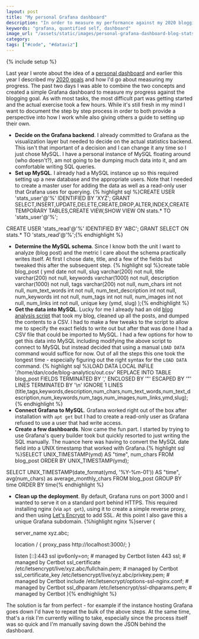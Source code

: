 ```yaml
---
layout: post
title: "My personal Grafana dashboard"
description: "In order to measure my performance against my 2020 blogging goals I set up a simple Grafana dashboard powered by MySQL"
keywords: "grafana, quantified self, dashboard"
image_url: "/assets/static/images/personal-grafana-dashboard-blog-stats.png"
category:
tags: ["#code", "#dataviz"]
---
```

{% include setup %}

<amp-img src="{{ IMG_PATH }}personal-grafana-dashboard-blog-stats.png" alt="My personal Grafana dashboard for blog stats" width="1913" height="978" layout="responsive"></amp-img>

Last year I wrote about the idea of a [personal dashboard](/2019/07/10/personal-dashboards/) and earlier this year I described my [2020 goals](/2020/01/28/2020-goals/) and how I'd go about measuring my progress. The past two days I was able to combine the two concepts and created a simple Grafana dashboard to measure my progress against the blogging goal. As with most tasks, the most difficult part was getting started and the actual exercise took a few hours. While it's still fresh in my mind I want to document the step by step process in order to both provide a perspective into how I work while also giving others a guide to setting up their own.

- **Decide on the Grafana backend**. I already committed to Grafana as the visualization layer but needed to decide on the actual statistics backend. This isn't that important of a decision and I can change it any time so I just chose MySQL. I have a personal instance of MySQL floating around (who doesn't?), am not going to be dumping much data into it, and am comfortable writing SQL queries.
- **Set up MySQL**. I already had a MySQL instance up so this required setting up a new database and the appropriate users. Note that I needed to create a master user for adding the data as well as a read-only user that Grafana uses for querying. {% highlight sql %}CREATE USER 'stats_user'@'%' IDENTIFIED BY 'XYZ';
GRANT SELECT,INSERT,UPDATE,DELETE,CREATE,DROP,ALTER,INDEX,CREATE TEMPORARY TABLES,CREATE VIEW,SHOW VIEW ON stats.* TO 'stats_user'@'%';

CREATE USER 'stats_read'@'%' IDENTIFIED BY 'ABC';
GRANT SELECT ON stats.* TO 'stats_read'@'%';{% endhighlight %}
- **Determine the MySQL schema**. Since I know both the unit I want to analyze (blog post) and the metric I care about the schema practically writes itself. At first I chose date, title, and a few of the fields but tweaked this after the subsequent step. {% highlight sql %}create table blog_post (
    ymd date not null,
    slug varchar(200) not null,
    title varchar(200) not null,
    keywords varchar(1000) not null,
    description varchar(1000) not null,
    tags varchar(200) not null,
    num_chars int not null,
    num_text_words int not null,
    num_text_description int not null,
    num_keywords int not null,
    num_tags int not null,
    num_images int not null,
    num_links int not null,
    unique key (ymd, slug)
);{% endhighlight %}
- **Get the data into MySQL**. Lucky for me I already had an old [blog analysis script](https://github.com/dangoldin/blog-analytics) that took my blog, cleaned up all the posts, and dumped the contents to a CSV. I had to make a few tweaks to the script to allow me to specify the exact fields to write out but after that was done I had a CSV file that could be imported to MySQL. I had a few options for how to get this data into MySQL including modifying the above script to connect to MySQL but instead decided that using a manual `LOAD DATA` command would suffice for now. Out of all the steps this one took the longest time - especially figuring out the right syntax for the `LOAD DATA` command. {% highlight sql %}LOAD DATA LOCAL INFILE '/home/dan/code/blog-analytics/out.csv'
  REPLACE INTO TABLE blog_post
    FIELDS TERMINATED BY ',' ENCLOSED BY '"' ESCAPED BY '"'
    LINES TERMINATED BY '\n'
    IGNORE 1 LINES
    (title,tags,keywords,description,num_chars,num_text_words,num_text_description,num_keywords,num_tags,num_images,num_links,ymd,slug);{% endhighlight %}
- **Connect Grafana to MySQL**. Grafana worked right out of the box after installation with `apt get` but I had to create a read-only user as Grafana refused to use a user that had write access.
- **Create a few dashboards**. Now came the fun part. I started by trying to use Grafana's query builder took but quickly resorted to just writing the SQL manually. The nuance here was having to convert the MySQL date field into a UNIX timestamp that worked with Grafana.{% highlight sql %}SELECT
  UNIX_TIMESTAMP(ymd) AS "time",
  num_chars
FROM blog_post
ORDER BY UNIX_TIMESTAMP(ymd);

SELECT
  UNIX_TIMESTAMP(date_format(ymd, '%Y-%m-01')) AS "time",
  avg(num_chars) as average_monthly_chars
FROM blog_post
GROUP BY time
ORDER BY time{% endhighlight %}
- **Clean up the deployment**. By default, Grafana runs on port 3000 and I wanted to serve it on a standard port behind HTTPS. This required installing nginx (via `apt get`), using it to create a simple reverse proxy, and then using [Let's Encrypt](https://letsencrypt.org/) to add SSL. At this point I also gave this a unique Grafana subdomain. {%highlight nginx %}server {

	server_name xyz.abc;

	location / {
		 proxy_pass http://localhost:3000/;
	}

    listen [::]:443 ssl ipv6only=on; # managed by Certbot
    listen 443 ssl; # managed by Certbot
    ssl_certificate /etc/letsencrypt/live/xyz.abc/fullchain.pem; # managed by Certbot
    ssl_certificate_key /etc/letsencrypt/live/xyz.abc/privkey.pem; # managed by Certbot
    include /etc/letsencrypt/options-ssl-nginx.conf; # managed by Certbot
    ssl_dhparam /etc/letsencrypt/ssl-dhparams.pem; # managed by Certbot
}{% endhighlight %}

The solution is far from perfect - for example if the instance hosting Grafana goes down I'd have to repeat the bulk of the above steps. At the same time, that's a risk I'm currently willing to take, especially since the process itself was so quick and I'm manually saving down the JSON behind the dashboard.
